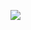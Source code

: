<a href="https://github.com/Ferius057"><img src="https://d3d-zona.ru/data/attachments/0/812-cc08ad01b57e3f852bb559a73be31e8d.jpg" style="max-width:100%;"></a>
